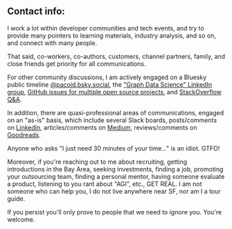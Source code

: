 
## Contact info:

I work a lot within developer communities and tech events, and try to provide many pointers to learning materials, industry analysis, and so on, and connect with many people. 

That said, co-workers, co-authors, customers, channel partners, family, and close friends get priority for all communications.

For other community discussions, I am actively engaged on a
Bluesky public timeline [@pacoid.bsky.social](https://bsky.app/profile/pacoid.bsky.social),
the ["Graph Data Science" LinkedIn group](https://www.linkedin.com/groups/6725785/),
[GitHub issues for multiple open source projects](https://github.com/ceteri),
and
[StackOverflow Q&A](https://stackoverflow.com/users/1698443/paco).

In addition, there are quasi-professional areas of communications, engaged on an "as-is" basis, which include several Slack boards, posts/comments on [LinkedIn](https://www.linkedin.com/in/ceteri/), articles/comments on [Medium](https://medium.com/@pacoid), reviews/comments on [Goodreads](https://www.goodreads.com/author/show/6544919.Paco_Nathan).

Anyone who asks "I just need 30 minutes of your time..." is an idiot. GTFO!

Moreover, if you're reaching out to me about recruiting, getting introductions in the Bay Area, seeking investments, finding a job, promoting your outsourcing team, finding a personal mentor, having someone evaluate a product, listening to you rant about "AGI", etc., GET REAL. I am not someone who can help you, I do not live anywhere near SF, nor am I a tour guide.

If you persist you'll only prove to people that we need to ignore you. You're welcome.
